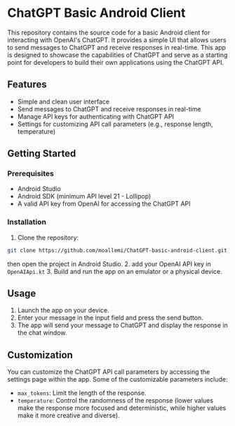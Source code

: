 # ChatGPT Basic Android Client

This repository contains the source code for a basic Android client for interacting with OpenAI's ChatGPT. It provides a simple UI that allows users to send messages to ChatGPT and receive responses in real-time. This app is designed to showcase the capabilities of ChatGPT and serve as a starting point for developers to build their own applications using the ChatGPT API.

## Features

- Simple and clean user interface
- Send messages to ChatGPT and receive responses in real-time
- Manage API keys for authenticating with ChatGPT API
- Settings for customizing API call parameters (e.g., response length, temperature)

## Getting Started

### Prerequisites

- Android Studio
- Android SDK (minimum API level 21 - Lollipop)
- A valid API key from OpenAI for accessing the ChatGPT API

### Installation

1. Clone the repository:
 ```bash
 git clone https://github.com/moallemi/ChatGPT-basic-android-client.git
 ```
then open the project in Android Studio.
2. add your OpenAI API key in `OpenAIApi.kt`
3. Build and run the app on an emulator or a physical device.

## Usage

1. Launch the app on your device.
2. Enter your message in the input field and press the send button.
3. The app will send your message to ChatGPT and display the response in the chat window.

## Customization

You can customize the ChatGPT API call parameters by accessing the settings page within the app. Some of the customizable parameters include:

- `max_tokens`: Limit the length of the response.
- `temperature`: Control the randomness of the response (lower values make the response more focused and deterministic, while higher values make it more creative and diverse).

